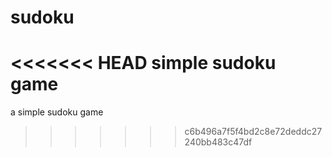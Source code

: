 # sudoku
<<<<<<< HEAD
simple sudoku game
=======
a simple sudoku game
>>>>>>> c6b496a7f5f4bd2c8e72deddc27240bb483c47df

